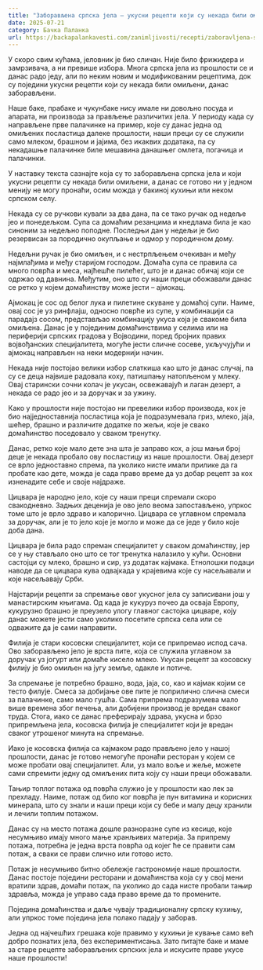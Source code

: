 ```yaml
---
title: "Заборављена српска јела – укусни рецепти који су некада били омиљени"
date: 2025-07-21
category: Бачка Паланка
url: https://backapalankavesti.com/zanimljivosti/recepti/zaboravljena-srpska-jela-ukusni-recepti-koji-su-nekada-bili-omiljeni/
---
```


У скоро свим кућама, јеловник је био сличан. Није било фрижидера и замрзивача, а ни превише избора. Многа српска јела из прошлости се и данас радо једу, али по неким новим и модификованим рецептима, док су поједини укусни рецепти који су некада били омиљени, данас заборављени.

Наше баке, прабаке и чукунбаке нису имале ни довољно посуда и апарата, ни производа за прављење различитих јела. У периоду када су направљене прве палачинке на пример, које су данас једна од омиљених посластица далеке прошлости, наши преци су се служили само млеком, брашном и јајима, без икаквих додатака, па су некадашње палачинке биле мешавина данашњег омлета, погачица и палачинки.

У наставку текста сазнајте која су то заборављена српска јела и који укусни рецепти су некада били омиљени, а данас се готово ни у једном менију не могу пронаћи, осим можда у бакиној кухињи или неком српском селу.

Некада су се ручкови кували за два дана, па се тако ручак од недеље јео и понедељком. Супа са домаћим резанцима и кнедлама била је као синоним за недељно поподне. Последњи дан у недељи је био резервисан за породично окупљање и одмор у породичном дому.

Недељни ручак је био омиљен, и с нестрпљењем очекиван и међу најмлађима и међу старијом господом. Домаћа супа се правила са много поврћа и меса, најћешће пилећег, што је и данас обичај који се одржао од давнина. Међутим, оно што су наши преци обожавали данас се ретко у којем домаћинству може јести – ајмокац.

Ајмокац је сос од белог лука и пилетине скуване у домаћој супи. Наиме, овај сос је уз ринфлајш, односно поврће из супе, у комбинацији са парадајз сосом, представљао комбинацију укуса која је свакоме била омиљена. Данас је у појединим домаћинствима у селима или на периферији српских градова у Војводини, поред бројних правих војвођанских специјалитета, могуће јести сличне сосеве, укључујући и ајмокац направљен на неки модернији начин.

Некада није постојао велики избор слаткиша као што је данас случај, па су се деца највише радовала коху, патишпању натопљеном у млеку. Овај старински сочни колач је укусан, освежавајућ и лаган дезерт, а некада се радо јео и за доручак и за ужину.

Како у прошлости није постојао ни превелики избор производа, кох је био најједноставнија посластица која је подразумевала гриз, млеко, јаја, шећер, брашно и различите додатке по жељи, које је свако домаћинство поседовало у сваком тренутку.

Данас, ретко које мало дете зна шта је заправо кох, а још мањи број деце је некада пробало ову посластицу из наше прошлости. Овај дезерт се врло једноставно спрема, па уколико нисте имали прилике да га пробате као дете, можда је сада право време да уз добар рецепт за кох изненадите себе и своје најдраже.

Цицвара је народно јело, које су наши преци спремали скоро свакодневно. Задњих деценија је ово јело веома запостављено, упркос томе што је врло здраво и калорично. Цицвара се углавном спремала за доручак, али је то јело које је могло и може да се једе у било које доба дана.

Цицвара је била радо спреман специјалитет у сваком домаћинству, јер се у њу стављало оно што се тог тренутка налазило у кући. Основни састојци су млеко, брашно и сир, уз додатак кајмака. Етнолошки подаци наводе да се цицвара кува одвајкада у крајевима које су насељавали и које насељавају Срби.

Најстарији рецепти за спремање овог укусног јела су записивани још у манастирским књигама. Од када је кукуруз почео да осваја Европу, кукурузно брашно је преузело улогу главног састојка цицваре, коју данас можете јести само уколико посетите српска села или се одважите да је сами направити.

Филија је стари косовски специјалитет, који се припремао испод сача. Ово заборављено јело је врста пите, која се служила углавном за доручак уз јогурт или домаће кисело млеко. Укусан рецепт за косовску филију је био омиљен на југу земље, одакле и потиче.

За спремање је потребно брашно, вода, јаја, со, као и кајмак којим се тесто филује. Смеса за добијање ове пите је поприлично слична смеси за палачинке, само мало гушћа. Сама припрема подразумева мало више времена због печења, али добијени производ је вредан сваког труда. Стога, иако се данас преферирају здрава, укусна и брзо припремљена јела, косовска филија је специјалитет који је вредан сваког утрошеног минута на спремање.

Иако је косовска филија са кајмаком радо прављено јело у нашој прошлости, данас је готово немогуће пронаћи ресторан у којем се може пробати овај специјалитет. Али, уз мало воље и жеље, можете сами спремити једну од омиљених пита коју су наши преци обожавали.

Тањир топлог потажа од поврћа служио је у прошлости као лек за прехладу. Наиме, потаж од било ког поврћа је пун витамина и корисних минерала, што су знали и наши преци који су бебе и малу децу хранили и лечили топлим потажом.

Данас су на место потажа дошле разноразне супе из кесице, које несумњиво имају много мање хранљивих материја. За припрему потажа, потребна је једна врста поврћа од којег ће се правити сам потаж, а сваки се прави слично или готово исто.

Потаж је несумњиво битно обележје гастрономије наше прошлости. Данас постоје поједини ресторани и домаћинства која су у свој мени вратили здрав, домаћи потаж, па уколико до сада нисте пробали тањир здравља, можда је управо сада право време да то промените.

Поједина домаћинства и даље чувају традиционалну српску кухињу, али упркос томе поједина јела полако падају у заборав.

Једна од најчешћих грешака које правимо у кухињи је кување само већ добро познатих јела, без експериментисања. Зато питајте баке и маме за старе рецепте заборављених српских јела и искусите праве укусе наше прошлости!
